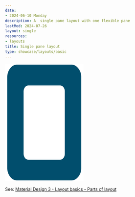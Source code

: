 ```yaml
---
date:
- 2024-06-10 Monday
description: A  single pane layout with one flexible pane
lastMod: 2024-07-26
layout: single
resources:
- layouts
title: Single pane layout
type: showcase/layouts/basic
---
```

![layout-single-pane.webp](/assets/layout-single-pane_1722025598079_0.webp)

See: [Material Design 3 - Layout basics - Parts of layout](https://m3.material.io/foundations/layout/understanding-layout/parts-of-layout)
